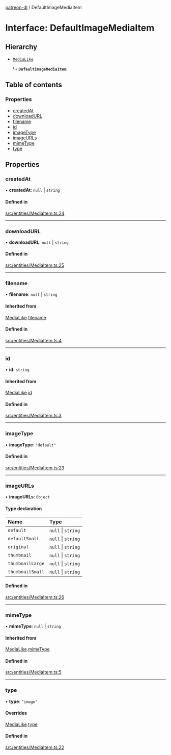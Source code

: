 [patreon-dl](../README.md) / DefaultImageMediaItem

# Interface: DefaultImageMediaItem

## Hierarchy

- [`MediaLike`](MediaLike.md)

  ↳ **`DefaultImageMediaItem`**

## Table of contents

### Properties

- [createdAt](DefaultImageMediaItem.md#createdat)
- [downloadURL](DefaultImageMediaItem.md#downloadurl)
- [filename](DefaultImageMediaItem.md#filename)
- [id](DefaultImageMediaItem.md#id)
- [imageType](DefaultImageMediaItem.md#imagetype)
- [imageURLs](DefaultImageMediaItem.md#imageurls)
- [mimeType](DefaultImageMediaItem.md#mimetype)
- [type](DefaultImageMediaItem.md#type)

## Properties

### createdAt

• **createdAt**: ``null`` \| `string`

#### Defined in

[src/entities/MediaItem.ts:24](https://github.com/patrickkfkan/patreon-dl/blob/7326660/src/entities/MediaItem.ts#L24)

___

### downloadURL

• **downloadURL**: ``null`` \| `string`

#### Defined in

[src/entities/MediaItem.ts:25](https://github.com/patrickkfkan/patreon-dl/blob/7326660/src/entities/MediaItem.ts#L25)

___

### filename

• **filename**: ``null`` \| `string`

#### Inherited from

[MediaLike](MediaLike.md).[filename](MediaLike.md#filename)

#### Defined in

[src/entities/MediaItem.ts:4](https://github.com/patrickkfkan/patreon-dl/blob/7326660/src/entities/MediaItem.ts#L4)

___

### id

• **id**: `string`

#### Inherited from

[MediaLike](MediaLike.md).[id](MediaLike.md#id)

#### Defined in

[src/entities/MediaItem.ts:3](https://github.com/patrickkfkan/patreon-dl/blob/7326660/src/entities/MediaItem.ts#L3)

___

### imageType

• **imageType**: ``"default"``

#### Defined in

[src/entities/MediaItem.ts:23](https://github.com/patrickkfkan/patreon-dl/blob/7326660/src/entities/MediaItem.ts#L23)

___

### imageURLs

• **imageURLs**: `Object`

#### Type declaration

| Name | Type |
| :------ | :------ |
| `default` | ``null`` \| `string` |
| `defaultSmall` | ``null`` \| `string` |
| `original` | ``null`` \| `string` |
| `thumbnail` | ``null`` \| `string` |
| `thumbnailLarge` | ``null`` \| `string` |
| `thumbnailSmall` | ``null`` \| `string` |

#### Defined in

[src/entities/MediaItem.ts:26](https://github.com/patrickkfkan/patreon-dl/blob/7326660/src/entities/MediaItem.ts#L26)

___

### mimeType

• **mimeType**: ``null`` \| `string`

#### Inherited from

[MediaLike](MediaLike.md).[mimeType](MediaLike.md#mimetype)

#### Defined in

[src/entities/MediaItem.ts:5](https://github.com/patrickkfkan/patreon-dl/blob/7326660/src/entities/MediaItem.ts#L5)

___

### type

• **type**: ``"image"``

#### Overrides

[MediaLike](MediaLike.md).[type](MediaLike.md#type)

#### Defined in

[src/entities/MediaItem.ts:22](https://github.com/patrickkfkan/patreon-dl/blob/7326660/src/entities/MediaItem.ts#L22)
